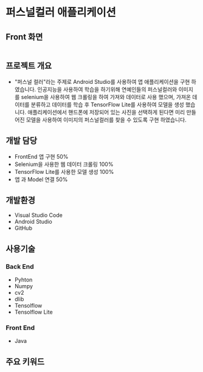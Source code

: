 # 퍼스널컬러 애플리케이션

## Front 화면
<img serc="https://user-images.githubusercontent.com/83768386/212531398-2e2b3a2f-9c88-430a-99b0-42d8f07d873c.mp4">

## 프로젝트 개요
* "퍼스널 컬러"라는 주제로 Android Studio를 사용하여 앱 애플리케이션을 구현 하였습니다.
인공지능을 사용하여 학습을 하기위해 연예인들의 퍼스널컬러와 이미지를 selenium을 사용하여 웹 크롤링을 하여 가져와 데이터로 사용 했으며, 가져온 데이터를 분류하고 데이터를 학습 후
TensorFlow Lite를 사용하여 모델을 생성 했습니다. 애플리케이션에서 핸드폰에 저장되어 있는 사진을 선택하게 된다면 미리 만들어진 모델을 사용하여 이미지의 퍼스널컬러를 찾을 수 있도록
구현 하였습니다.

## 개발 담당
* FrontEnd 앱 구현 50%
* Selenium을 사용한 웹 데이터 크롤링 100%
* TensorFlow Lite를 사용한 모델 생성 100%
* 앱 과 Model 연결 50%

## 개발환경
* Visual Studio Code
* Android Studio
* GitHub

## 사용기술
### Back End
* Pyhton
* Numpy
* cv2
* dlib
* Tensolflow
* Tensolflow Lite

### Front End
* Java

## 주요 키워드 
 
